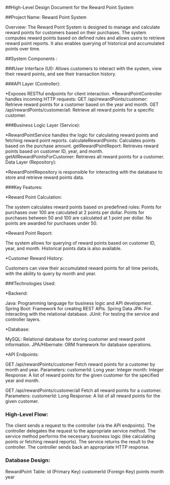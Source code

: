 ##High-Level Design Document for the Reward Point System

##Project Name: Reward Point System

Overview: The Reward Point System is designed to manage and calculate reward points for customers based on their purchases. The system computes reward points based on defined rules and allows users to retrieve reward point reports. It also enables querying of historical and accumulated points over time.


##System Components :

###User Interface (UI): 
   Allows customers to interact with the system, view their reward points, and see their transaction history.

###API Layer (Controller):

*Exposes RESTful endpoints for client interaction.
*RewardPointController handles incoming HTTP requests:
   GET /api/rewardPoints/customer: Retrieve reward points for a customer based on the year and   month.
   GET /api/rewardPoints/customer/all: Retrieve all reward points for a specific customer.
   
###Business Logic Layer (Service):

*RewardPointService handles the logic for calculating reward points and fetching reward point reports.
calculateRewardPoints: Calculates points based on the purchase amount.
getRewardPointReport: Retrieves reward points based on customer ID, year, and month.
getAllRewardPointsForCustomer: Retrieves all reward points for a customer.
Data Layer (Repository):

*RewardPointRepository is responsible for interacting with the database to store and retrieve reward points data.


###Key Features:

*Reward Point Calculation:

The system calculates reward points based on predefined rules:
Points for purchases over 100 are calculated at 2 points per dollar.
Points for purchases between 50 and 100 are calculated at 1 point per dollar.
No points are awarded for purchases under 50.

*Reward Point Report:

The system allows for querying of reward points based on customer ID, year, and month.
Historical points data is also available.

*Customer Reward History:

Customers can view their accumulated reward points for all time periods, with the ability to query by month and year.


###Technologies Used:

*Backend:

Java: Programming language for business logic and API development.
Spring Boot: Framework for creating REST APIs.
Spring Data JPA: For interacting with the relational database.
JUnit: For testing the service and controller layers.

*Database:

MySQL: Relational database for storing customer and reward point information.
JPA/Hibernate: ORM framework for database operations.

*API Endpoints:

GET /api/rewardPoints/customer
Fetch reward points for a customer by month and year.
Parameters:
customerId: Long
year: Integer
month: Integer
Response: A list of reward points for the given customer for the specified year and month.

GET /api/rewardPoints/customer/all
Fetch all reward points for a customer.
Parameters:
customerId: Long
Response: A list of all reward points for the given customer.

### High-Level Flow:
The client sends a request to the controller (via the API endpoints).
The controller delegates the request to the appropriate service method.
The service method performs the necessary business logic (like calculating points or fetching reward reports).
The service returns the result to the controller.
The controller sends back an appropriate HTTP response.


### Database Design:
RewardPoint Table:
id (Primary Key)
customerId (Foreign Key)
points
month
year